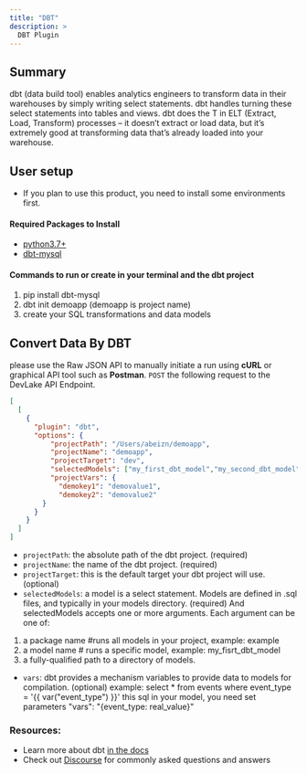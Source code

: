 ```yaml
---
title: "DBT"
description: >
  DBT Plugin
---
```



## Summary

dbt (data build tool) enables analytics engineers to transform data in their warehouses by simply writing select statements. dbt handles turning these select statements into tables and views.
dbt does the T in ELT (Extract, Load, Transform) processes – it doesn’t extract or load data, but it’s extremely good at transforming data that’s already loaded into your warehouse.

## User setup<a id="user-setup"></a>
- If you plan to use this product, you need to install some environments first.

#### Required Packages to Install<a id="user-setup-requirements"></a>
- [python3.7+](https://www.python.org/downloads/)
- [dbt-mysql](https://pypi.org/project/dbt-mysql/#configuring-your-profile)

#### Commands to run or create in your terminal and the dbt project<a id="user-setup-commands"></a>
1. pip install dbt-mysql
2. dbt init demoapp (demoapp is project name) 
3. create your SQL transformations and data models

## Convert Data By DBT

please use the Raw JSON API to manually initiate a run using **cURL** or graphical API tool such as **Postman**. `POST` the following request to the DevLake API Endpoint.

```json
[
  [
    {
      "plugin": "dbt",
      "options": {
          "projectPath": "/Users/abeizn/demoapp",
          "projectName": "demoapp",
          "projectTarget": "dev",
          "selectedModels": ["my_first_dbt_model","my_second_dbt_model"],
          "projectVars": {
            "demokey1": "demovalue1",
            "demokey2": "demovalue2"
        }
      }
    }
  ]
]
```

- `projectPath`: the absolute path of the dbt project. (required)
- `projectName`: the name of the dbt project. (required)
- `projectTarget`: this is the default target your dbt project will use. (optional)
- `selectedModels`: a model is a select statement. Models are defined in .sql files, and typically in your models directory. (required)
And selectedModels accepts one or more arguments. Each argument can be one of:
1. a package name #runs all models in your project, example: example
2. a model name   # runs a specific model, example: my_fisrt_dbt_model
3. a fully-qualified path to a directory of models.

- `vars`: dbt provides a mechanism variables to provide data to models for compilation. (optional) 
example: select * from events where event_type = '{{ var("event_type") }}' this sql in your model, you need set parameters "vars": "{event_type: real_value}"

### Resources:
- Learn more about dbt [in the docs](https://docs.getdbt.com/docs/introduction)
- Check out [Discourse](https://discourse.getdbt.com/) for commonly asked questions and answers

<br/><br/><br/>
